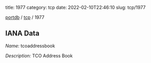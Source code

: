 title: 1977
category: tcp
date: 2022-02-10T22:46:10
slug: tcp/1977

[portdb](/) / [tcp](/category/tcp.html) / 1977


## IANA Data

_Name:_ tcoaddressbook

_Description:_ TCO Address Book

